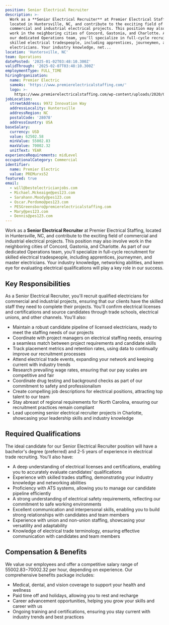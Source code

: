 ```yaml
---
position: Senior Electrical Recruiter
description: >-
  Work as a **Senior Electrical Recruiter** at Premier Electrical Staffing,
  located in Huntersville, NC, and contribute to the exciting field of
  commercial and industrial electrical projects. This position may also involve
  work in the neighboring cities of Concord, Gastonia, and Charlotte. As part of
  our dedicated Operations team, you'll specialize in full-cycle recruitment for
  skilled electrical tradespeople, including apprentices, journeymen, and master
  electricians. Your industry knowledge, net...
location: 'Huntersville, NC'
team: Operations
datePosted: '2025-01-02T03:48:10.300Z'
validThrough: '2025-02-07T03:48:10.300Z'
employmentType: FULL_TIME
hiringOrganization:
  name: Premier Electric
  sameAs: 'https://www.premierelectricalstaffing.com/'
  logo: >-
    https://www.premierelectricalstaffing.com/wp-content/uploads/2020/05/Premier-Electrical-Staffing-logo.png
jobLocation:
  streetAddress: 9972 Innovation Way
  addressLocality: Huntersville
  addressRegion: NC
  postalCode: '28078'
  addressCountry: USA
baseSalary:
  currency: USD
  value: 62502.58
  minValue: 55002.83
  maxValue: 70002.32
  unitText: YEAR
experienceRequirements: midLevel
occupationalCategory: Commercial
identifier:
  name: Premier Electric
  value: PREMurxs52
featured: true
email:
  - will@bestelectricianjobs.com
  - Michael.Mckeaige@pes123.com
  - Sarahann.Moody@pes123.com
  - Oscar.Perdomo@pes123.com
  - PESGreensboro@premierelectricalstaffing.com
  - Mary@pes123.com
  - Dennis@pes123.com
---
```




Work as a **Senior Electrical Recruiter** at Premier Electrical Staffing, located in Huntersville, NC, and contribute to the exciting field of commercial and industrial electrical projects. This position may also involve work in the neighboring cities of Concord, Gastonia, and Charlotte. As part of our dedicated Operations team, you'll specialize in full-cycle recruitment for skilled electrical tradespeople, including apprentices, journeymen, and master electricians. Your industry knowledge, networking abilities, and keen eye for evaluating electrical qualifications will play a key role in our success.

## Key Responsibilities
As a Senior Electrical Recruiter, you'll recruit qualified electricians for commercial and industrial projects, ensuring that our clients have the skilled staff they need to complete their projects. You'll confirm electrical licenses and certifications and source candidates through trade schools, electrical unions, and other channels. You'll also:

- Maintain a robust candidate pipeline of licensed electricians, ready to meet the staffing needs of our projects
- Coordinate with project managers on electrical staffing needs, ensuring a seamless match between project requirements and candidate skills
- Track placement metrics and retention rates, using data to continually improve our recruitment processes
- Attend electrical trade events, expanding your network and keeping current with industry trends
- Research prevailing wage rates, ensuring that our pay scales are competitive and fair
- Coordinate drug testing and background checks as part of our commitment to safety and professionalism
- Create compelling job descriptions for electrical positions, attracting top talent to our team
- Stay abreast of regional requirements for North Carolina, ensuring our recruitment practices remain compliant
- Lead upcoming senior electrical recruiter projects in Charlotte, showcasing your leadership skills and industry knowledge

## Required Qualifications
The ideal candidate for our Senior Electrical Recruiter position will have a bachelor's degree (preferred) and 2-5 years of experience in electrical trade recruiting. You'll also have:

- A deep understanding of electrical licenses and certifications, enabling you to accurately evaluate candidates' qualifications
- Experience with skilled trades staffing, demonstrating your industry knowledge and networking abilities
- Proficiency with ATS systems, allowing you to manage our candidate pipeline efficiently
- A strong understanding of electrical safety requirements, reflecting our commitment to safe working environments
- Excellent communication and interpersonal skills, enabling you to build strong relationships with candidates and team members
- Experience with union and non-union staffing, showcasing your versatility and adaptability
- Knowledge of electrical trade terminology, ensuring effective communication with candidates and team members

## Compensation & Benefits
We value our employees and offer a competitive salary range of $55002.83-$70002.32 per hour, depending on experience. Our comprehensive benefits package includes:

- Medical, dental, and vision coverage to support your health and wellness
- Paid time off and holidays, allowing you to rest and recharge
- Career advancement opportunities, helping you grow your skills and career with us
- Ongoing training and certifications, ensuring you stay current with industry trends and best practices
